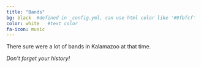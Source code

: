 ```yaml
---
title: "Bands"
bg: black  #defined in _config.yml, can use html color like '#0fbfcf'
color: white   #text color
fa-icon: music
---
```


There sure were a lot of bands in Kalamazoo at that time.

*Don't forget your history!* 

